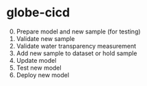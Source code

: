# globe-cicd

0. Prepare model and new sample (for testing)
1. Validate new sample
2. Validate water transparency measurement
3. Add new sample to dataset or hold sample
4. Update model
5. Test new model
6. Deploy new model
